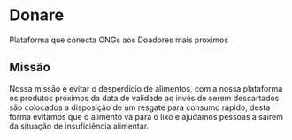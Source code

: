 # Donare
Plataforma que conecta ONGs aos Doadores mais proximos

## Missão
Nossa missão é evitar o desperdício de alimentos, com a nossa plataforma os produtos próximos da data de validade ao invés de serem descartados são colocados a disposição de um resgate para consumo rápido, desta forma evitamos que o alimento vá para o lixo e ajudamos pessoas a saírem da situação de insuficiência alimentar.

